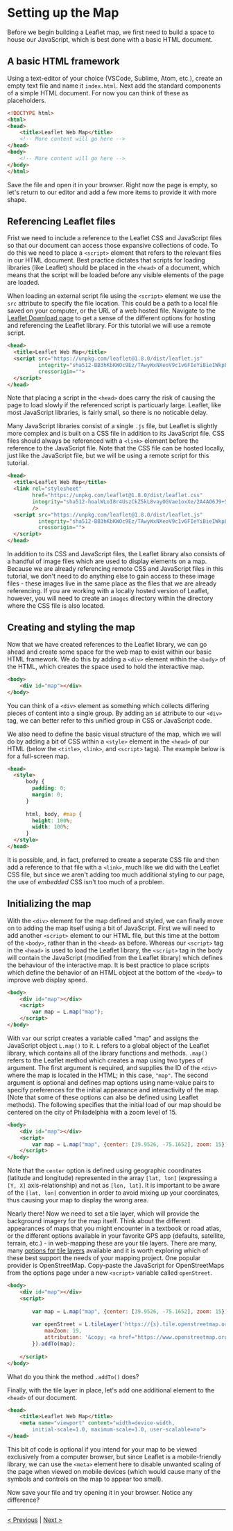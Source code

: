 # Setting up the Map

Before we begin building a Leaflet map, we first need to build a space to house our JavaScript, which is best done with a basic HTML document.

## A basic HTML framework

Using a text-editor of your choice (VSCode, Sublime, Atom, etc.), create an empty text file and name it ```index.html```. Next add the standard components of a simple HTML document. For now you can think of these as placeholders.

```html
<!DOCTYPE html>
<html>
<head>
    <title>Leaflet Web Map</title>
    <!-- More content will go here -->
</head>
<body>
    <!-- More content will go here -->
</body>
</html>
```

Save the file and open it in your browser. Right now the page is empty, so let's return to our editor and add a few more items to provide it with more shape.

## Referencing Leaflet files

Frist we need to include a reference to the Leaflet CSS and JavaScript files so that our document can access those expansive collections of code. To do this we need to place a ```<script>``` element that refers to the relevant files in our HTML document. Best practice dictates that scripts for loading libraries (like Leaflet) should be placed in the ```<head>``` of a document, which means that the script will be loaded before any visible elements of the page are loaded.

When loading an external script file using the ```<script>``` element we use the ```src``` attribute to specify the file location. This could be a path to a local file saved on your computer, or the URL of a web hosted file. Navigate to the [Leaflet Download page](https://leafletjs.com/download.html) to get a sense of the different options for hosting and referencing the Leaflet library. For this tutorial we will use a remote script. 

```html
<head>
  <title>Leaflet Web Map</title>
  <script src="https://unpkg.com/leaflet@1.8.0/dist/leaflet.js" 
          integrity="sha512-BB3hKbKWOc9Ez/TAwyWxNXeoV9c1v6FIeYiBieIWkpLjauysF18NzgR1MBNBXf8/KABdlkX68nAhlwcDFLGPCQ==" 
          crossorigin="">
  </script>
</head>
```

Note that placing a script in the ```<head>``` does carry the risk of causing the page to load slowly if the referenced script is particuarly large. Leaflet, like most JavaScript libraries, is fairly small, so there is no noticable delay.

Many JavaScript libraries consist of a single ```.js``` file, but Leaflet is slightly more complex and is built on a CSS file in addition to its JavaScript file. CSS files should always be referenced with a ```<link>``` element before the reference to the JavaScript file. Note that the CSS file can be hosted locally, just like the JavaScript file, but we will be using a remote script for this tutorial.


```html
<head>
  <title>Leaflet Web Map</title>
  <link rel="stylesheet" 
        href="https://unpkg.com/leaflet@1.8.0/dist/leaflet.css" 
        integrity="sha512-hoalWLoI8r4UszCkZ5kL8vayOGVae1oxXe/2A4AO6J9+580uKHDO3JdHb7NzwwzK5xr/Fs0W40kiNHxM9vyTtQ==" crossorigin="" 
        />
  <script src="https://unpkg.com/leaflet@1.8.0/dist/leaflet.js" 
          integrity="sha512-BB3hKbKWOc9Ez/TAwyWxNXeoV9c1v6FIeYiBieIWkpLjauysF18NzgR1MBNBXf8/KABdlkX68nAhlwcDFLGPCQ==" 
          crossorigin="">
  </script>
</head>
```

In addition to its CSS and JavaScript files, the Leaflet library also consists of a handful of image files which are used to display elements on a map. Because we are already referencing remote CSS and JavaScript files in this tutorial, we don't need to do anything else to gain access to these image files - these images live in the same place as the files that we are already referencing. If you are working with a locally hosted version of Leaflet, however, you will need to create an ```images``` directory within the directory where the CSS file is also located.

## Creating and styling the map

Now that we have created references to the Leaflet library, we can go ahead and create some space for the web map to exist within our basic HTML framework. We do this by adding a ```<div>``` element within the ```<body>``` of the HTML, which creates the space used to hold the interactive map. 

```html
<body>
    <div id="map"></div>
</body>
```

You can think of a ```<div>``` element as something which collects differing pieces of content into a single group. By adding an ```id``` attribute to our ```<div>``` tag, we can better refer to this unified group in CSS or JavaScript code. 

We also need to define the basic visual structure of the map, which we will do by adding a bit of CSS within a ```<style>``` element in the ```<head>``` of our HTML (below the ```<title>```, ```<link>```, and ```<script>``` tags). The example below is for a full-screen map.

```html
<head>
  <style>
      body {
        padding: 0;
        margin: 0;
      }
      
      html, body, #map {
        height: 100%;
        width: 100%;
      }
  </style>
</head>
```

It is possible, and, in fact, preferred to create a seperate CSS file and then add a reference to that file with a ```<link>```, much like we did with the Leaflet CSS file, but since we aren't adding too much additional styling to our page, the use of *embedded* CSS isn't too much of a problem.

## Initializing the map

With the ```<div>``` element for the map defined and styled, we can finally move on to adding the map itself using a bit of JavaScript. First we will need to add another ```<script>``` element to our HTML file, but this time at the bottom of the ```<body>```, rather than in the ```<head>``` as before. Whereas our ```<script>``` tag in the ```<head>``` is used to load the Leaflet library, the ```<script>``` tag in the body will contain the JavaScript (modified from the Leaflet library) which defines the behaviour of the interactive map. It is best practice to place scripts which define the behavior of an HTML object at the bottom of the ```<body>``` to improve web display speed.

```html
<body>
    <div id="map"></div>
    <script>
        var map = L.map("map");
    </script>
</body>
```

With ```var``` our script creates a variable called "map" and assigns the JavaScript object ```L.map()``` to it. ```L``` refers to a global object of the Leaflet library, which contains all of the library functions and methods. ```.map()``` refers to the Leaflet method which creates a map using two types of argument. The first argument is required, and supplies the ID of the ```<div>``` where the map is located in the HTML; in this case, ```"map"```. The second argument is optional and defines map options using name-value pairs to specify preferences for the initial appearance and interactivity of the map.  (Note that some of these options can also be defined using Leaflet methods). The following specifies that the initial load of our map should be centered on the city of Philadelphia with a zoom level of 15. 

```html
<body>
    <div id="map"></div>
    <script>
        var map = L.map("map", {center: [39.9526, -75.1652], zoom: 15});
    </script>
</body>
```

Note that the ```center``` option is defined using geographic coordinates (latitude and longitude) represented in the array ```[lat, lon]``` (expressing a ```[Y, X]``` axis-relationship) and not as ```[lon, lat]```.  It is important to be aware of the ```[lat, lon]``` convention in order to avoid mixing up your coordinates, thus causing your map to display the wrong area.

Nearly there! Now we need to set a tile layer, which will provide the background imagery for the map itself. Think about the different appearances of  maps that you might encounter in a textbook or road atlas, or the different options available in your favorite GPS app (defaults, satellite, terrain, etc.) - in web-mapping these are your tile layers. There are many, many [options for tile layers](https://leaflet-extras.github.io/leaflet-providers/preview/index.html) available and it is worth exploring which of these best support the needs of your mapping project. One popular provider is OpenStreetMap. Copy-paste the JavaScript for OpenStreetMaps from the options page under a new ```<script>``` variable called ```openStreet```.

```html
<body>
    <div id="map"></div>
    <script>
        
        var map = L.map("map", {center: [39.9526, -75.1652], zoom: 15});
        
        var openStreet = L.tileLayer('https://{s}.tile.openstreetmap.org/{z}/{x}/{y}.png', {
            maxZoom: 19,
            attribution: '&copy; <a href="https://www.openstreetmap.org/copyright">OpenStreetMap</a> contributors'
        }).addTo(map);
        
    </script>
</body>
```

What do you think the method ```.addTo()``` does?

Finally, with the tile layer in place, let's add one additional element to the ```<head>``` of our document. 

```html
<head>
    <title>Leaflet Web Map</title>
    <meta name="viewport" content="width=device-width, 
        initial-scale=1.0, maximum-scale=1.0, user-scalable=no">
</head>
```

This bit of code is optional if you intend for your map to be viewed exclusively from a computer browser, but since Leaflet is a mobile-friendly library, we can use the ```<meta>``` element here to disable unwanted scaling of the page when viewed on mobile devices (which would cause many of the symbols and controls on the map to appear too small).

Now save your file and try opening it in your browser. Notice any difference?

---

[< Previous](01-leaflet.md) | [Next >](03-mods.md)
